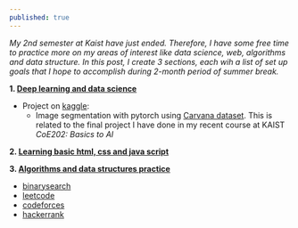 ```yaml
---
published: true
---
```


_My 2nd semester at Kaist have just ended. Therefore, I have some free time to practice more on my areas of interest like data science, web, algorithms and data structure. In this post, I create 3 sections, each wih a list of set up goals that I hope to accomplish during 2-month period of summer break._

**1. <ins>Deep learning and data science</ins>**

- Project on [kaggle](https://kaggle.com):
  - Image segmentation with pytorch using [Carvana dataset](https://www.kaggle.com/c/carvana-image-masking-challenge). This is related to the final project I have done in my recent course at KAIST _CoE202: Basics to AI_

**2. <ins>Learning basic html, css and java script</ins>**

**3. <ins>Algorithms and data structures practice</ins>**

- [binarysearch](https://binarysearch.com/)
- [leetcode](https://leetcode.com/)
- [codeforces](https://codeforces.com/)
- [hackerrank](https://www.hackerrank.com/)

